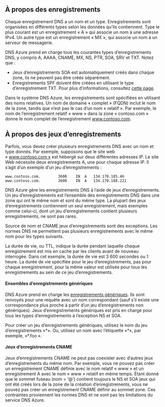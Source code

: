 ## <a name="about-records"></a>À propos des enregistrements

Chaque enregistrement DNS a un nom et un type. Enregistrements sont organisées en différents types selon les données qu’ils contiennent. Type le plus courant est un enregistrement « A » qui associe un nom à une adresse IPv4. Un autre type est un enregistrement « MX », qui associe un nom à un serveur de messagerie.

DNS Azure prend en charge tous les courantes types d’enregistrements DNS, y compris A, AAAA, CNAME, MX, NS, PTR, SOA, SRV et TXT. Notez que :
- Jeux d’enregistrements SOA est automatiquement créés dans chaque zone, ils ne peuvent pas être créés séparément.
- Enregistrements SPF doivent être créées en utilisant le type d’enregistrement TXT. Pour plus d’informations, consultez [cette page](http://tools.ietf.org/html/rfc7208#section-3.1).

Dans le système DNS Azure, les enregistrements sont spécifiées en utilisant des noms relatives. Un nom de domaine « complet » (FQDN) inclut le nom de la zone, tandis que n’est pas le cas d’un nom « relatif ». Par exemple, le nom de l’enregistrement relatif « www » dans la zone « contoso.com » donne le nom complet de l’enregistrement www.contoso.com.

## <a name="about-record-sets"></a>À propos des jeux d’enregistrements

Parfois, vous devez créer plusieurs enregistrements DNS avec un nom et type donnés. Par exemple, supposons que le site web « www.contoso.com » est hébergé sur deux différentes adresses IP. Le site Web nécessite deux enregistrements A, une pour chaque adresse IP. Il s’agit d’un exemple d’un jeu d’enregistrements :

    www.contoso.com.        3600    IN  A   134.170.185.46
    www.contoso.com.        3600    IN  A   134.170.188.221

DNS Azure gère les enregistrements DNS à l’aide de jeux d’enregistrements. Un jeu d’enregistrements est l’ensemble des enregistrements DNS dans une zone qui ont le même nom et sont du même type. La plupart des jeux d’enregistrements contiennent un seul enregistrement, mais exemples comme celui-ci, dont un jeu d’enregistrements contient plusieurs enregistrements, ne sont pas rares.

Source de nom et CNAME jeux d’enregistrements sont des exceptions. Les normes DNS ne permettent pas plusieurs enregistrements avec le même nom pour les types suivants.

La durée de vie, ou TTL, indique la durée pendant laquelle chaque enregistrement est mis en cache par les clients avant de nouveau interrogée. Dans cet exemple, la durée de vie est 3 600 secondes ou 1 heure. La durée de vie spécifiée pour le jeu d’enregistrements, pas pour chaque enregistrement, pour la même valeur est utilisée pour tous les enregistrements au sein de ce jeu d’enregistrements.

#### <a name="wildcard-record-sets"></a>Ensembles d’enregistrements génériques

DNS Azure prend en charge les [enregistrements génériques](https://en.wikipedia.org/wiki/Wildcard_DNS_record). Ils sont renvoyés pour une requête avec un nom correspondant (sauf s’il existe une correspondance plus proche à partir d’un jeu d’enregistrements non génériques). Jeux d’enregistrements génériques est pris en charge pour tous les types d’enregistrements à l’exception NS et SOA.  

Pour créer un jeu d’enregistrements génériques, utilisez le nom du jeu d’enregistrements «\*». Ou, utilisez un nom avec l’étiquette «\*«, par exemple, »\*.foo ».

#### <a name="cname-record-sets"></a>Jeux d’enregistrements CNAME

Jeux d’enregistrements CNAME ne peut pas coexister avec d’autres jeux d’enregistrements du même nom. Par exemple, vous ne pouvez pas créer un enregistrement CNAME définie avec le nom relatif « www » et un enregistrement A avec le nom « www » relatif en même temps. Étant donné que le sommet fuseau (nom = ‘@’) contient toujours le NS et SOA jeux qui ont été créés lors de la zone de la création d’enregistrements, vous ne pouvez pas créer un enregistrement CNAME définir au sommet zone. Ces contraintes proviennent les normes DNS et ne sont pas les limitations du service DNS Azure.
